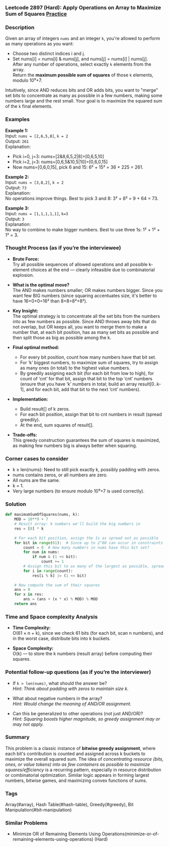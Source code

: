### Leetcode 2897 (Hard): Apply Operations on Array to Maximize Sum of Squares [Practice](https://leetcode.com/problems/apply-operations-on-array-to-maximize-sum-of-squares)

### Description  
Given an array of integers `nums` and an integer `k`, you're allowed to perform as many operations as you want:  
- Choose two distinct indices i and j.
- Set nums[i] = nums[i] & nums[j], and nums[j] = nums[i] | nums[j].  
After any number of operations, select exactly `k` elements from the array.  
Return the **maximum possible sum of squares** of those `k` elements, modulo 10⁹+7.

Intuitively, since AND reduces bits and OR adds bits, you want to "merge" set bits to concentrate as many as possible in a few numbers, making some numbers large and the rest small. Your goal is to maximize the squared sum of the `k` final elements.

### Examples  

**Example 1:**  
Input: `nums = [2,6,5,8]`, `k = 2`  
Output: `261`  
Explanation:  
- Pick i=0, j=3: nums=[2&8,6,5,2|8]=[0,6,5,10]
- Pick i=2, j=3: nums=[0,6,5&10,5|10]=[0,6,0,15]
- Now nums=[0,6,0,15], pick 6 and 15: 6² + 15² = 36 + 225 = 261.

**Example 2:**  
Input: `nums = [3,8,2]`, `k = 2`  
Output: `73`  
Explanation:  
No operations improve things. Best to pick 3 and 8: 3² + 8² = 9 + 64 = 73.

**Example 3:**  
Input: `nums = [1,1,1,1,1]`, `k=3`  
Output: `3`  
Explanation:  
No way to combine to make bigger numbers. Best to use three 1s: 1² + 1² + 1² = 3.

### Thought Process (as if you’re the interviewee)  

- **Brute Force:**  
  Try all possible sequences of allowed operations and all possible k-element choices at the end — clearly infeasible due to combinatorial explosion.

- **What is the optimal move?**  
  The AND makes numbers smaller; OR makes numbers bigger. Since you want few BIG numbers (since squaring accentuates size, it's better to have 16+0+0=16² than 8+8=8²+8²).
  
- **Key Insight:**  
  The optimal strategy is to concentrate all the set bits from the numbers into as few numbers as possible. Since AND throws away bits that do not overlap, but OR keeps all, you want to merge them to make a number that, at each bit position, has as many set bits as possible and then split those as big as possible among the k.

- **Final optimal method:**  
  - For every bit position, count how many numbers have that bit set.
  - For ‘k’ biggest numbers, to maximize sum of squares, try to assign as many ones (in total) to the highest value numbers.
  - By greedily assigning each bit (for each bit from low to high), for count of ‘cnt’ for that bit, assign that bit to the top ‘cnt’ numbers (ensure that you have ‘k’ numbers in total; build an array result[0..k-1], and for each bit, add that bit to the next ‘cnt’ numbers).

- **Implementation:**  
  - Build result[] of k zeros.
  - For each bit position, assign that bit to cnt numbers in result (spread greedily).
  - At the end, sum squares of result[].

- **Trade-offs:**  
  This greedy construction guarantees the sum of squares is maximized, as making few numbers big is always better when squaring.

### Corner cases to consider  
- k ≥ len(nums): Need to still pick exactly k, possibly padding with zeros.
- nums contains zeros, or all numbers are zero.
- All nums are the same.
- k = 1.
- Very large numbers (to ensure modulo 10⁹+7 is used correctly).

### Solution

```python
def maximumSumOfSquares(nums, k):
    MOD = 10**9 + 7
    # Result array: k numbers we'll build the big numbers in
    res = [0] * k
    
    # For each bit position, assign the 1s as spread out as possible
    for bit in range(61):  # Since up to 2^60 can occur in constraints
        count = 0  # How many numbers in nums have this bit set?
        for num in nums:
            if num & (1 << bit):
                count += 1
        # Assign this bit to as many of the largest as possible, spread to k
        for i in range(count):
            res[i % k] |= (1 << bit)
    
    # Now compute the sum of their squares
    ans = 0
    for x in res:
        ans = (ans + (x * x) % MOD) % MOD
    return ans
```

### Time and Space complexity Analysis  

- **Time Complexity:**  
  O(61 × n + k), since we check 61 bits (for each bit, scan n numbers), and in the worst case, distribute bits into k buckets.
  
- **Space Complexity:**  
  O(k) — to store the k numbers (result array) before computing their squares.

### Potential follow-up questions (as if you’re the interviewer)  

- If `k > len(nums)`, what should the answer be?  
  *Hint: Think about padding with zeros to maintain size k.*

- What about negative numbers in the array?  
  *Hint: Would change the meaning of AND/OR assignment.*

- Can this be generalized to other operations (not just AND/OR)?  
  *Hint: Squaring boosts higher magnitude, so greedy assignment may or may not apply.*

### Summary
This problem is a classic instance of **bitwise greedy assignment**, where each bit's contribution is counted and assigned across k buckets to maximize the overall squared sum. The idea of *concentrating resource (bits, ones, or value tokens) into as few containers as possible to maximize squares/efficiency* is a recurring pattern, especially in resource distribution or combinatorial optimization. Similar logic appears in forming largest numbers, bitwise games, and maximizing convex functions of sums.

### Tags
Array(#array), Hash Table(#hash-table), Greedy(#greedy), Bit Manipulation(#bit-manipulation)

### Similar Problems
- Minimize OR of Remaining Elements Using Operations(minimize-or-of-remaining-elements-using-operations) (Hard)